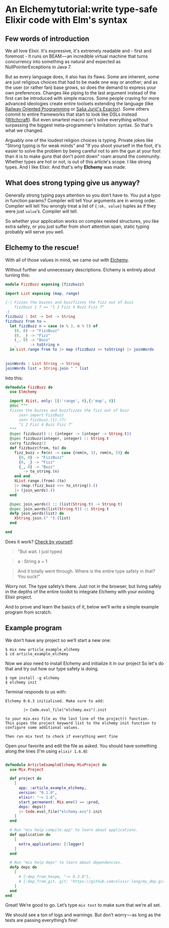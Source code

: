 # An Elchemy tutorial: write type-safe Elixir code with Elm's syntax

## Few words of introduction

We all love Elixir. It's expressive, it's extremely readable and - first and foremost - It runs on BEAM — an incredible virtual machine that turns concurrency into something as natural and expected as NullPointerExceptions in Java 7.

But as every language does, it also has its flaws. Some are inherent, some are just religious choices that had to be made one way or another; and as the user (or rather fan) base grows, so does the demand to express your own preferences. Changes like piping to the last argument instead of the first can be introduced with simple macros. Some people craving for more advanced ideologies create entire toolsets extending the language (like [Railway Oriented Programming](http://www.zohaib.me/railway-programming-pattern-in-elixir/) or [Saša Jurić's Exactor](https://github.com/sasa1977/exactor)). Some others commit to entire frameworks that start to look like DSLs instead ([Witchcraft](https://github.com/expede/witchcraft/)).
But even smartest macro can't solve everything without surpassing the biggest meta-programmer's limitation: syntax. So that's what we changed.

Arguably one of the loudest religion choices is typing. Private jokes like "Strong typing is for weak minds" and "If you shoot yourself in the foot, it's easier to solve the problem by being careful not to aim the gun at your foot than it is to make guns that don't point down" roam around the community. Whether types are hot or not, is out of this article's scope.
I like strong types. And I like Elixir.
And that's why __Elchemy__ was made.

## What does strong typing give us anyway?

Generally strong typing pays attention so you don’t have to. 
You put a typo in function params?
 Compiler will tell
Your arguments are in wrong order.
 Compiler will tell
You wrongly treat a list of `{:ok, value}` tuples as if they were just `value`’s.
 Compiler will tell.

So whether your application works on complex nested structures, you like extra safety, or you just suffer from short attention span, static typing probably will serve you well.

## Elchemy to the rescue!

With all of those values in mind, we came out with [Elchemy](https://github.com/wende/elmchemy).

Without further and unnecessary descriptions. Elchemy is entirely about turning this:

```elm
module FizzBuzz exposing (fizzbuzz)

import List exposing (map, range)

{-| Fizzes the buzzes and buzzfizzes the fizz out of buzz
    fizzbuzz 1 7 == "1 2 Fizz 4 Buzz Fizz 7"
-}
fizzbuzz : Int -> Int -> String
fizzbuzz from to = 
  let fizzBuzz n = case (n % 3, n % 5) of
    (0, 0) -> "FizzBuzz"
    (0, _) -> "Fizz"
    (_, 0) -> "Buzz"
    _      -> toString n
  in List.range from to |> map (fizzBuzz >> toString) |> joinWords
  
  
joinWords : List String -> String
joinWords list = String.join " " list
```

Into this:

```elixir
defmodule FizzBuzz do
  use Elmchemy

  import XList, only: [{:'range', 0},{:'map', 0}]
  @doc """
  Fizzes the buzzes and buzzfizzes the fizz out of buzz
      iex> import FizzBuzz
      iex> fizzbuzz.(1).(7)
      "1 2 Fizz 4 Buzz Fizz 7"
  """
  @spec fizzbuzz() :: (integer -> (integer -> String.t))
  @spec fizzbuzz(integer, integer) :: String.t
  curry fizzbuzz/2
  def fizzbuzz(from, to) do
    fizz_buzz = fn(n) -> case {rem(n, 3), rem(n, 5)} do
      {0, 0} -> "FizzBuzz"
      {0, _} -> "Fizz"
      {_, 0} -> "Buzz"
      _ -> to_string.(n)
    end end
    XList.range.(from).(to)
    |> (map.(fizz_buzz >>> to_string)).()
    |> (join_words).()
  end

  @spec join_words() :: (list(String.t) -> String.t)
  @spec join_words(list(String.t)) :: String.t
  defp join_words(list) do
    XString.join.(" ").(list)
  end

end
```

Does it work? [Check by yourself](https://wende.github.io/elchemy/stable/).


> "But wait. I just typed

> a : String
> a = 1

> And it totally went through. Where is the entire type safety in that? You suck!"

Worry not. The type safety’s there. Just not in the browser, but living safely in the depths of the entire toolkit to integrate Elchemy with your existing Elixir project.

And to prove and learn the basics of it, below we’ll write a simple example program from scratch.

## Example program

We don't have any project so we’ll start a new one:

    $ mix new article_example_elchemy
    $ cd article_example_elchemy

Now we also need to install Elchemy and initialize it in our project
So let's do that and try out how our type safety is doing.

    $ npm install -g elchemy
    $ elchemy init

Terminal responds to us with:

```
Elchemy 0.6.3 initialised. Make sure to add:

        |> Code.eval_file("elchemy.exs").init

to your mix.exs file as the last line of the project() function.
This pipes the project keyword list to the elchemy init function to configure some additional values.

Then run mix test to check if everything went fine
```

Open your favorite and edit the file as asked. You should have something along the lines (I'm using `elixir 1.6.0`):

```elixir

defmodule ArticleExampleElchemy.MixProject do
  use Mix.Project

  def project do
    [
      app: :article_example_elchemy,
      version: "0.1.0",
      elixir: "~> 1.6",
      start_permanent: Mix.env() == :prod,
      deps: deps()
      |> Code.eval_file("elchemy.exs").init
    ]
  end

  # Run "mix help compile.app" to learn about applications.
  def application do
    [
      extra_applications: [:logger]
    ]
  end

  # Run "mix help deps" to learn about dependencies.
  defp deps do
    [
      # {:dep_from_hexpm, "~> 0.3.0"},
      # {:dep_from_git, git: "https://github.com/elixir-lang/my_dep.git", tag: "0.1.0"},
    ]
  end
end
```

Great! We’re good to go. Let’s type `mix test` to make sure that we’re all set.

We should see a ton of logs and warnings. But don’t worry — as long as the tests are passing everything’s fine!
